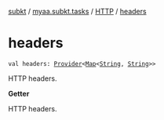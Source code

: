 [subkt](../../index.md) / [myaa.subkt.tasks](../index.md) / [HTTP](index.md) / [headers](./headers.md)

# headers

`val headers: `[`Provider`](https://docs.gradle.org/current/javadoc/org/gradle/api/provider/Provider.html)`<`[`Map`](https://kotlinlang.org/api/latest/jvm/stdlib/kotlin.collections/-map/index.html)`<`[`String`](https://kotlinlang.org/api/latest/jvm/stdlib/kotlin/-string/index.html)`, `[`String`](https://kotlinlang.org/api/latest/jvm/stdlib/kotlin/-string/index.html)`>>`

HTTP headers.

**Getter**

HTTP headers.

